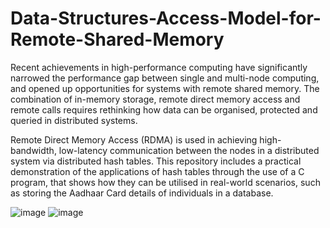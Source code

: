 # Data-Structures-Access-Model-for-Remote-Shared-Memory

Recent achievements in high-performance computing have significantly narrowed the performance gap between single and multi-node computing, and opened up opportunities for systems with remote shared memory. The combination of in-memory storage, remote direct memory access and remote calls requires rethinking how data can be organised, protected and queried in distributed systems.

Remote Direct Memory Access (RDMA) is used in achieving high-bandwidth, low-latency communication between the nodes in a distributed system via distributed hash tables. This repository includes a practical demonstration of the applications of hash tables through the use of a C program, that shows how they can be utilised in real-world scenarios, such as storing the Aadhaar Card details of individuals in a database.

![image](https://github.com/mihikadhariwal/Data-Structures-Access-Model-for-Remote-Shared-Memory/assets/107950680/9f5e4a44-7e93-485e-b9ee-4319ed64dc70) 
![image](https://github.com/mihikadhariwal/Data-Structures-Access-Model-for-Remote-Shared-Memory/assets/107950680/de984772-afeb-4a97-b378-79abf80f65c1)

